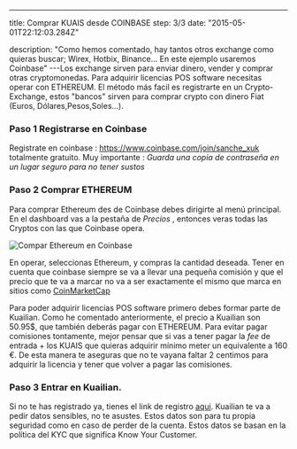---
title: Comprar KUAIS desde COINBASE
step: 3/3
date: "2015-05-01T22:12:03.284Z"

description: "Como hemos comentado, hay tantos otros exchange como quieras buscar; Wirex, Hotbix, Binance... En este ejemplo usaremos Coinbase"
---Los exchange sirven para enviar dinero, vender y comprar otras cryptomonedas.
Para adquirir licencias POS software necesitas operar con ETHEREUM. El método más facil es registrarte en un Crypto-Exchange, estos "bancos" sirven para comprar crypto con dinero Fiat (Euros, Dólares,Pesos,Soles...).

### Paso 1 Registrarse en Coinbase

Registrate en coinbase : https://www.coinbase.com/join/sanche_xuk totalmente gratuito. Muy importante : _Guarda una copia de contraseña en un lugar seguro para no tener sustos_

### Paso 2 Comprar ETHEREUM

Para comprar Ethereum des de Coinbase debes dirigirte al menú principal. En el dashboard vas a la pestaña de _Precios_ , entonces veras todas las Cryptos con las que Coinbase opera.

![Compar Ethereum en Coinbase](./operarCoinb.png)

En operar, seleccionas Ethereum, y compras la cantidad deseada. Tener en cuenta que coinbase siempre se va a llevar una pequeña comisión y que el precio que te va a marcar no va a ser exactamente el mismo que marca en sitios como [CoinMarketCap](https://wwww.coinmarketcap.com)

Para poder adquirir licencias POS software primero debes formar parte de Kuailian. Como he comentado anteriormente, el precio a Kuailian son 50.95\$, que también deberás pagar con ETHEREUM.
Para evitar pagar comisiones tontamente, mejor pensar que si vas a tener pagar la _fee_ de entrada + los KUAIS que quieras adquirir mínimo meter un equivalente a 160 €. De esta manera te aseguras que no te vayana faltar 2 centimos para adquirir la licencia y tener que volver a pagar las comisiones.

### Paso 3 Entrar en Kuailian.

Si no te has registrado ya, tienes el link de registro [aqui](https://kuailianregistry.netlify.com). Kuailian te va a pedir datos sensibles, no te asustes. Estos datos son para tu propia seguridad como en caso de perder de la cuenta. Estos datos se basan en la política del KYC que significa Know Your Customer.
